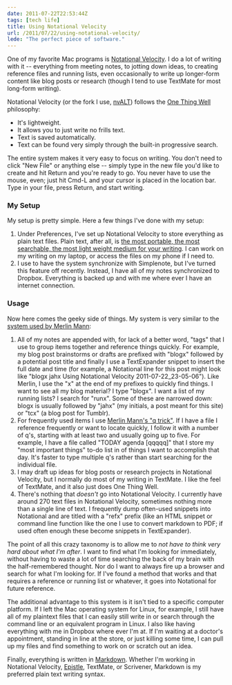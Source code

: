 ```yaml
---
date: 2011-07-22T22:53:44Z
tags: [tech life]
title: Using Notational Velocity
url: /2011/07/22/using-notational-velocity/
lede: "The perfect piece of software."
---
```


One of my favorite Mac programs is [Notational Velocity](http://notational.net/). I do a lot of writing with it -- everything from meeting notes, to jotting down ideas, to creating reference files and running lists, even occasionally to write up longer-form content like blog posts or research (though I tend to use TextMate for most long-form writing). 

Notational Velocity (or the fork I use, [nvALT](http://brettterpstra.com/project/nvalt/)) follows the [One Thing Well](http://en.wikipedia.org/wiki/Unix_philosophy) philosophy:

* It's lightweight.
* It allows you to just write no frills text.
* Text is saved automatically.
* Text can be found very simply through the built-in progressive search.

The entire system makes it very easy to focus on writing. You don't need to click "New File" or anything else -- simply type in the new file you'd like to create and hit Return and you're ready to go. You never have to use the mouse, even; just hit Cmd-L and your cursor is placed in the location bar. Type in your file, press Return, and start writing.

### My Setup ###

My setup is pretty simple. Here a few things I've done with my setup:

1. Under Preferences, I've set up Notational Velocity to store everything as plain text files. Plain text, after all, is [the most portable, the most searchable, the most light weight medium for your writing](http://www.practicallyefficient.com/2011/07/21/word-internet/). I can work on my writing on my laptop, or access the files on my phone if I need to.
2. I use to have the system synchronize with Simplenote, but I've turned this feature off recently. Instead, I have all of my notes synchronized to Dropbox. Everything is backed up and with me where ever I have an internet connection.

### Usage ###

Now here comes the geeky side of things. My system is very similar to the [system used by Merlin Mann](http://macpowerusers.com/2011/03/mpu-046-workflows-with-merlin-mann-ii/):

1. All of my notes are appended with, for lack of a better word, "tags" that I use to group items together and reference things quickly. For example, my blog post brainstorms or drafts are prefixed with "blogx" followed by a potential post title and finally I use a TextExpander snippet to insert the full date and time (for example, a Notational line for this post might look like "blogx jahx Using Notational Velocity 2011-07-22_23-05-06"). Like Merlin, I use the "x" at the end of my prefixes to quickly find things. I want to see all my blog material? I type "blogx". I want a list of my running lists? I search for "runx". Some of these are narrowed down: blogx is usually followed by "jahx" (my initials, a post meant for this site) or "tcx" (a blog post for Tumblr). 
2. For frequently used items I use [Merlin Mann's "q trick"](http://www.kungfugrippe.com/post/453204090/q-trick). If I have a file I reference frequently or want to locate quickly, I follow it with a number of q's, starting with at least two and usually going up to five. For example, I have a file called "TODAY agenda [qqqqq]" that I store my "most important things" to-do list in of things I want to accomplish that day. It's faster to type multiple q's rather than start searching for the individual file. 
3. I may draft up ideas for blog posts or research projects in Notational Velocity, but I normally do most of my writing in TextMate. I like the feel of TextMate, and it also just does One Thing Well.
4. There's nothing that *doesn't* go into Notational Velocity. I currently have around 270 text files in Notational Velocity, sometimes nothing more than a single line of text. I frequently dump often-used snippets into Notational and are titled with a "refx" prefix (like an HTML snippet or command line function like the one I use to convert markdown to PDF; if used often enough these become snippets in TextExpander).

The point of all this crazy taxonomy is to allow me to *not have to think very hard about what I'm after*. I want to find what I'm looking for immediately, without having to waste a lot of time searching the back of my brain with the half-remembered thought. Nor do I want to always fire up a browser and search for what I'm looking for. If I've found a method that works and that requires a reference or running list or whatever, it goes into Notational for future reference.

The additional advantage to this system is it isn't tied to a specific computer platform. If I left the Mac operating system for Linux, for example, I still have all of my plaintext files that I can easily still write in or search through the command line or an equivalent program in Linux. I also like having everything with me in Dropbox where ever I'm at. If I'm waiting at a doctor's appointment, standing in line at the store, or just killing some time, I can pull up my files and find something to work on or scratch out an idea.

Finally, everything is written in [Markdown](http://daringfireball.net/projects/markdown/). Whether I'm working in Notational Velocity, [Epistle](https://market.android.com/details?id=com.kooklab.epistle), TextMate, or Scrivener, Markdown is my preferred plain text writing syntax. 
